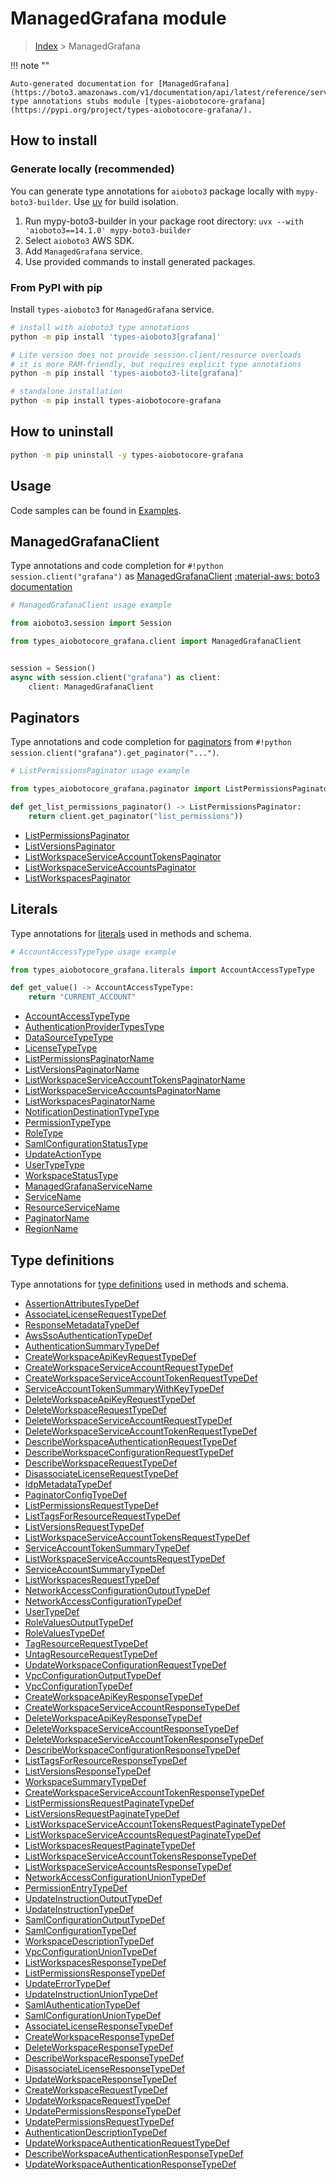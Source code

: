 # ManagedGrafana module

> [Index](../README.md) > ManagedGrafana


!!! note ""

    Auto-generated documentation for [ManagedGrafana](https://boto3.amazonaws.com/v1/documentation/api/latest/reference/services/grafana.html#managedgrafana)
    type annotations stubs module [types-aiobotocore-grafana](https://pypi.org/project/types-aiobotocore-grafana/).

## How to install

### Generate locally (recommended)

You can generate type annotations for `aioboto3` package locally with `mypy-boto3-builder`.
Use [uv](https://docs.astral.sh/uv/getting-started/installation/) for build isolation.

1. Run mypy-boto3-builder in your package root directory: `uvx --with 'aioboto3==14.1.0' mypy-boto3-builder`
1. Select `aioboto3` AWS SDK.
1. Add `ManagedGrafana` service.
1. Use provided commands to install generated packages.



### From PyPI with pip

Install `types-aioboto3` for `ManagedGrafana` service.

```bash
# install with aioboto3 type annotations
python -m pip install 'types-aioboto3[grafana]'

# Lite version does not provide session.client/resource overloads
# it is more RAM-friendly, but requires explicit type annotations
python -m pip install 'types-aioboto3-lite[grafana]'

# standalone installation
python -m pip install types-aiobotocore-grafana
```



## How to uninstall

```bash
python -m pip uninstall -y types-aiobotocore-grafana
```

## Usage

Code samples can be found in [Examples](./usage.md).

## ManagedGrafanaClient

Type annotations and code completion for  `#!python session.client("grafana")` as [ManagedGrafanaClient](./client.md)
[:material-aws: boto3 documentation](https://boto3.amazonaws.com/v1/documentation/api/latest/reference/services/grafana.html#ManagedGrafana.Client)

```python
# ManagedGrafanaClient usage example

from aioboto3.session import Session

from types_aiobotocore_grafana.client import ManagedGrafanaClient


session = Session()
async with session.client("grafana") as client:
    client: ManagedGrafanaClient
```


## Paginators

Type annotations and code completion for
[paginators](./paginators.md)
from `#!python session.client("grafana").get_paginator("...")`.

```python
# ListPermissionsPaginator usage example

from types_aiobotocore_grafana.paginator import ListPermissionsPaginator

def get_list_permissions_paginator() -> ListPermissionsPaginator:
    return client.get_paginator("list_permissions"))
```

- [ListPermissionsPaginator](./paginators.md#listpermissionspaginator)
- [ListVersionsPaginator](./paginators.md#listversionspaginator)
- [ListWorkspaceServiceAccountTokensPaginator](./paginators.md#listworkspaceserviceaccounttokenspaginator)
- [ListWorkspaceServiceAccountsPaginator](./paginators.md#listworkspaceserviceaccountspaginator)
- [ListWorkspacesPaginator](./paginators.md#listworkspacespaginator)








## Literals

Type annotations for [literals](./literals.md) used in methods and schema.

```python
# AccountAccessTypeType usage example

from types_aiobotocore_grafana.literals import AccountAccessTypeType

def get_value() -> AccountAccessTypeType:
    return "CURRENT_ACCOUNT"
```

- [AccountAccessTypeType](./literals.md#accountaccesstypetype)
- [AuthenticationProviderTypesType](./literals.md#authenticationprovidertypestype)
- [DataSourceTypeType](./literals.md#datasourcetypetype)
- [LicenseTypeType](./literals.md#licensetypetype)
- [ListPermissionsPaginatorName](./literals.md#listpermissionspaginatorname)
- [ListVersionsPaginatorName](./literals.md#listversionspaginatorname)
- [ListWorkspaceServiceAccountTokensPaginatorName](./literals.md#listworkspaceserviceaccounttokenspaginatorname)
- [ListWorkspaceServiceAccountsPaginatorName](./literals.md#listworkspaceserviceaccountspaginatorname)
- [ListWorkspacesPaginatorName](./literals.md#listworkspacespaginatorname)
- [NotificationDestinationTypeType](./literals.md#notificationdestinationtypetype)
- [PermissionTypeType](./literals.md#permissiontypetype)
- [RoleType](./literals.md#roletype)
- [SamlConfigurationStatusType](./literals.md#samlconfigurationstatustype)
- [UpdateActionType](./literals.md#updateactiontype)
- [UserTypeType](./literals.md#usertypetype)
- [WorkspaceStatusType](./literals.md#workspacestatustype)
- [ManagedGrafanaServiceName](./literals.md#managedgrafanaservicename)
- [ServiceName](./literals.md#servicename)
- [ResourceServiceName](./literals.md#resourceservicename)
- [PaginatorName](./literals.md#paginatorname)
- [RegionName](./literals.md#regionname)




## Type definitions

Type annotations for [type definitions](./type_defs.md) used in methods and schema.

- [AssertionAttributesTypeDef](./type_defs.md#assertionattributestypedef)
- [AssociateLicenseRequestTypeDef](./type_defs.md#associatelicenserequesttypedef)
- [ResponseMetadataTypeDef](./type_defs.md#responsemetadatatypedef)
- [AwsSsoAuthenticationTypeDef](./type_defs.md#awsssoauthenticationtypedef)
- [AuthenticationSummaryTypeDef](./type_defs.md#authenticationsummarytypedef)
- [CreateWorkspaceApiKeyRequestTypeDef](./type_defs.md#createworkspaceapikeyrequesttypedef)
- [CreateWorkspaceServiceAccountRequestTypeDef](./type_defs.md#createworkspaceserviceaccountrequesttypedef)
- [CreateWorkspaceServiceAccountTokenRequestTypeDef](./type_defs.md#createworkspaceserviceaccounttokenrequesttypedef)
- [ServiceAccountTokenSummaryWithKeyTypeDef](./type_defs.md#serviceaccounttokensummarywithkeytypedef)
- [DeleteWorkspaceApiKeyRequestTypeDef](./type_defs.md#deleteworkspaceapikeyrequesttypedef)
- [DeleteWorkspaceRequestTypeDef](./type_defs.md#deleteworkspacerequesttypedef)
- [DeleteWorkspaceServiceAccountRequestTypeDef](./type_defs.md#deleteworkspaceserviceaccountrequesttypedef)
- [DeleteWorkspaceServiceAccountTokenRequestTypeDef](./type_defs.md#deleteworkspaceserviceaccounttokenrequesttypedef)
- [DescribeWorkspaceAuthenticationRequestTypeDef](./type_defs.md#describeworkspaceauthenticationrequesttypedef)
- [DescribeWorkspaceConfigurationRequestTypeDef](./type_defs.md#describeworkspaceconfigurationrequesttypedef)
- [DescribeWorkspaceRequestTypeDef](./type_defs.md#describeworkspacerequesttypedef)
- [DisassociateLicenseRequestTypeDef](./type_defs.md#disassociatelicenserequesttypedef)
- [IdpMetadataTypeDef](./type_defs.md#idpmetadatatypedef)
- [PaginatorConfigTypeDef](./type_defs.md#paginatorconfigtypedef)
- [ListPermissionsRequestTypeDef](./type_defs.md#listpermissionsrequesttypedef)
- [ListTagsForResourceRequestTypeDef](./type_defs.md#listtagsforresourcerequesttypedef)
- [ListVersionsRequestTypeDef](./type_defs.md#listversionsrequesttypedef)
- [ListWorkspaceServiceAccountTokensRequestTypeDef](./type_defs.md#listworkspaceserviceaccounttokensrequesttypedef)
- [ServiceAccountTokenSummaryTypeDef](./type_defs.md#serviceaccounttokensummarytypedef)
- [ListWorkspaceServiceAccountsRequestTypeDef](./type_defs.md#listworkspaceserviceaccountsrequesttypedef)
- [ServiceAccountSummaryTypeDef](./type_defs.md#serviceaccountsummarytypedef)
- [ListWorkspacesRequestTypeDef](./type_defs.md#listworkspacesrequesttypedef)
- [NetworkAccessConfigurationOutputTypeDef](./type_defs.md#networkaccessconfigurationoutputtypedef)
- [NetworkAccessConfigurationTypeDef](./type_defs.md#networkaccessconfigurationtypedef)
- [UserTypeDef](./type_defs.md#usertypedef)
- [RoleValuesOutputTypeDef](./type_defs.md#rolevaluesoutputtypedef)
- [RoleValuesTypeDef](./type_defs.md#rolevaluestypedef)
- [TagResourceRequestTypeDef](./type_defs.md#tagresourcerequesttypedef)
- [UntagResourceRequestTypeDef](./type_defs.md#untagresourcerequesttypedef)
- [UpdateWorkspaceConfigurationRequestTypeDef](./type_defs.md#updateworkspaceconfigurationrequesttypedef)
- [VpcConfigurationOutputTypeDef](./type_defs.md#vpcconfigurationoutputtypedef)
- [VpcConfigurationTypeDef](./type_defs.md#vpcconfigurationtypedef)
- [CreateWorkspaceApiKeyResponseTypeDef](./type_defs.md#createworkspaceapikeyresponsetypedef)
- [CreateWorkspaceServiceAccountResponseTypeDef](./type_defs.md#createworkspaceserviceaccountresponsetypedef)
- [DeleteWorkspaceApiKeyResponseTypeDef](./type_defs.md#deleteworkspaceapikeyresponsetypedef)
- [DeleteWorkspaceServiceAccountResponseTypeDef](./type_defs.md#deleteworkspaceserviceaccountresponsetypedef)
- [DeleteWorkspaceServiceAccountTokenResponseTypeDef](./type_defs.md#deleteworkspaceserviceaccounttokenresponsetypedef)
- [DescribeWorkspaceConfigurationResponseTypeDef](./type_defs.md#describeworkspaceconfigurationresponsetypedef)
- [ListTagsForResourceResponseTypeDef](./type_defs.md#listtagsforresourceresponsetypedef)
- [ListVersionsResponseTypeDef](./type_defs.md#listversionsresponsetypedef)
- [WorkspaceSummaryTypeDef](./type_defs.md#workspacesummarytypedef)
- [CreateWorkspaceServiceAccountTokenResponseTypeDef](./type_defs.md#createworkspaceserviceaccounttokenresponsetypedef)
- [ListPermissionsRequestPaginateTypeDef](./type_defs.md#listpermissionsrequestpaginatetypedef)
- [ListVersionsRequestPaginateTypeDef](./type_defs.md#listversionsrequestpaginatetypedef)
- [ListWorkspaceServiceAccountTokensRequestPaginateTypeDef](./type_defs.md#listworkspaceserviceaccounttokensrequestpaginatetypedef)
- [ListWorkspaceServiceAccountsRequestPaginateTypeDef](./type_defs.md#listworkspaceserviceaccountsrequestpaginatetypedef)
- [ListWorkspacesRequestPaginateTypeDef](./type_defs.md#listworkspacesrequestpaginatetypedef)
- [ListWorkspaceServiceAccountTokensResponseTypeDef](./type_defs.md#listworkspaceserviceaccounttokensresponsetypedef)
- [ListWorkspaceServiceAccountsResponseTypeDef](./type_defs.md#listworkspaceserviceaccountsresponsetypedef)
- [NetworkAccessConfigurationUnionTypeDef](./type_defs.md#networkaccessconfigurationuniontypedef)
- [PermissionEntryTypeDef](./type_defs.md#permissionentrytypedef)
- [UpdateInstructionOutputTypeDef](./type_defs.md#updateinstructionoutputtypedef)
- [UpdateInstructionTypeDef](./type_defs.md#updateinstructiontypedef)
- [SamlConfigurationOutputTypeDef](./type_defs.md#samlconfigurationoutputtypedef)
- [SamlConfigurationTypeDef](./type_defs.md#samlconfigurationtypedef)
- [WorkspaceDescriptionTypeDef](./type_defs.md#workspacedescriptiontypedef)
- [VpcConfigurationUnionTypeDef](./type_defs.md#vpcconfigurationuniontypedef)
- [ListWorkspacesResponseTypeDef](./type_defs.md#listworkspacesresponsetypedef)
- [ListPermissionsResponseTypeDef](./type_defs.md#listpermissionsresponsetypedef)
- [UpdateErrorTypeDef](./type_defs.md#updateerrortypedef)
- [UpdateInstructionUnionTypeDef](./type_defs.md#updateinstructionuniontypedef)
- [SamlAuthenticationTypeDef](./type_defs.md#samlauthenticationtypedef)
- [SamlConfigurationUnionTypeDef](./type_defs.md#samlconfigurationuniontypedef)
- [AssociateLicenseResponseTypeDef](./type_defs.md#associatelicenseresponsetypedef)
- [CreateWorkspaceResponseTypeDef](./type_defs.md#createworkspaceresponsetypedef)
- [DeleteWorkspaceResponseTypeDef](./type_defs.md#deleteworkspaceresponsetypedef)
- [DescribeWorkspaceResponseTypeDef](./type_defs.md#describeworkspaceresponsetypedef)
- [DisassociateLicenseResponseTypeDef](./type_defs.md#disassociatelicenseresponsetypedef)
- [UpdateWorkspaceResponseTypeDef](./type_defs.md#updateworkspaceresponsetypedef)
- [CreateWorkspaceRequestTypeDef](./type_defs.md#createworkspacerequesttypedef)
- [UpdateWorkspaceRequestTypeDef](./type_defs.md#updateworkspacerequesttypedef)
- [UpdatePermissionsResponseTypeDef](./type_defs.md#updatepermissionsresponsetypedef)
- [UpdatePermissionsRequestTypeDef](./type_defs.md#updatepermissionsrequesttypedef)
- [AuthenticationDescriptionTypeDef](./type_defs.md#authenticationdescriptiontypedef)
- [UpdateWorkspaceAuthenticationRequestTypeDef](./type_defs.md#updateworkspaceauthenticationrequesttypedef)
- [DescribeWorkspaceAuthenticationResponseTypeDef](./type_defs.md#describeworkspaceauthenticationresponsetypedef)
- [UpdateWorkspaceAuthenticationResponseTypeDef](./type_defs.md#updateworkspaceauthenticationresponsetypedef)

